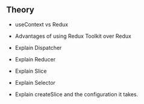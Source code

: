 ## Theory

- useContext vs Redux

- Advantages of using Redux Toolkit over Redux

- Explain Dispatcher

- Explain Reducer

- Explain Slice

- Explain Selector

- Explain createSlice and the configuration it takes.
